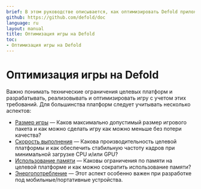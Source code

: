 ```yaml
---
brief: В этом руководстве описывается, как оптимизировать Defold приложение по размеру и производительности.
github: https://github.com/defold/doc
language: ru
layout: manual
title: Оптимизация игры на Defold
toc:
- Оптимизация игры на Defold
---
```


# Оптимизация игры на Defold
Важно понимать технические ограничения целевых платформ и разрабатывать, реализовывать и оптимизировать игру с учетом этих требований. Для большинства платформ следует учитывать несколько аспектов:

* [Размер игры](/ru/manuals/optimization-size) — Каков максимально допустимый размер игрового пакета и как можно сделать игру как можно меньше без потери качества?
* [Скорость выполнения](/ru/manuals/optimization-speed) — Какова производительность целевой платформы и как обеспечить стабильную частоту кадров при минимальной загрузке CPU и/или GPU?
* [Использование памяти](/ru/manuals/optimization-memory) — Каковы ограничения по памяти на целевой платформе и как можно сократить использование памяти?
* [Энергопотребление](/ru/manuals/optimization-battery) — Этот аспект особенно важен при разработке под мобильные/портативные устройства.